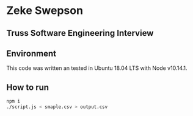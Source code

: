 # Zeke Swepson

## Truss Software Engineering Interview

## Environment
This code was written an tested in Ubuntu 18.04 LTS with Node v10.14.1.

## How to run

```sh
npm i
./script.js < smaple.csv > output.csv
```